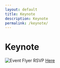 ```yaml
---
layout: default
title: Keynote
description: Keynote
permalink: /keynote/
---
```


# Keynote

![Event Flyer](../assets/images/afprint_keynote.jpeg)
RSVP [Here](https://docs.google.com/forms/d/e/1FAIpQLScelKAZUud_q_hu3fmhaBa_SfbmrJeFB8MeHyPwD88EqZ0tlA/viewform?usp=sf_link)